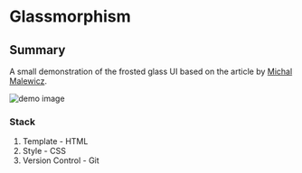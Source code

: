 # Glassmorphism

## Summary

A small demonstration of the frosted glass UI based on the article by [Michal Malewicz](https://uxdesign.cc/glassmorphism-in-user-interfaces-1f39bb1308c9).

![demo image](https://github.com/satanpr/glass-UI/blob/ghritachi/glassmorphism/sample.png?raw=true)
### Stack

1. Template - HTML
2. Style - CSS
3. Version Control - Git
